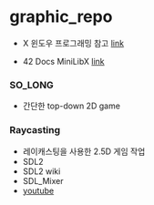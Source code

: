 # graphic_repo

- X 윈도우 프로그래밍 참고 [link](https://wiki.kldp.org/KoreanDoc/html/X-Window-Programming/X-Window-Programming.html#toc7)

- 42 Docs MiniLibX [link](https://harm-smits.github.io/42docs/libs/minilibx)

### SO_LONG
- 간단한 top-down 2D game

### Raycasting
- 레이캐스팅을 사용한 2.5D 게임 작업
- SDL2
- SDL2 wiki
- SDL_Mixer
- [youtube](https://youtu.be/GF67kB7y1wI?si=s7pGjqNFGmwYAusG)
